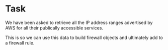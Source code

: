 # Task

We have been asked to retrieve all the IP address ranges advertised by AWS for all their publically
accessible services. 

This is so we can use this data to build firewall objects and ultimately add to a firewall rule.